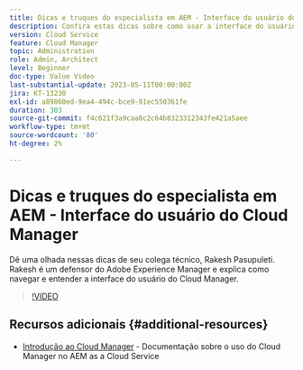 ```yaml
---
title: Dicas e truques do especialista em AEM - Interface do usuário do Cloud Manager
description: Confira estas dicas sobre como usar a interface do usuário do Cloud Manager do especialista e campeão em AEM, Rakesh Pasupuleti.
version: Cloud Service
feature: Cloud Manager
topic: Administration
role: Admin, Architect
level: Beginner
doc-type: Value Video
last-substantial-update: 2023-05-11T00:00:00Z
jira: KT-13230
exl-id: a89860ed-9ea4-494c-bce9-91ec550361fe
duration: 303
source-git-commit: f4c621f3a9caa8c2c64b8323312343fe421a5aee
workflow-type: tm+mt
source-wordcount: '80'
ht-degree: 2%

---
```


# Dicas e truques do especialista em AEM - Interface do usuário do Cloud Manager

Dê uma olhada nessas dicas de seu colega técnico, Rakesh Pasupuleti. Rakesh é um defensor do Adobe Experience Manager e explica como navegar e entender a interface do usuário do Cloud Manager.

>[!VIDEO](https://video.tv.adobe.com/v/3419298?quality=12&learn=on)

## Recursos adicionais {#additional-resources}

* [Introdução ao Cloud Manager](https://experienceleague.adobe.com/docs/experience-manager-cloud-service/content/onboarding/concepts/cloud-manager-introduction.html) - Documentação sobre o uso do Cloud Manager no AEM as a Cloud Service
